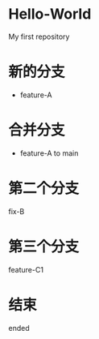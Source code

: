 # Hello-World
My first repository

# 新的分支
- feature-A

# 合并分支
- feature-A to main

# 第二个分支
fix-B

# 第三个分支
feature-C1

# 结束
ended